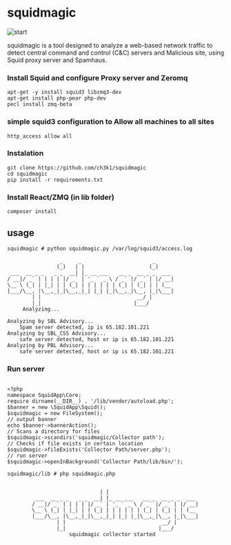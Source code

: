 # squidmagic

![start](http://i.imgur.com/WAkY9U8.jpg)

squidmagic is a tool designed to analyze a web-based network traffic to detect central command and control (C&C) servers and Malicious site, using Squid proxy server and Spamhaus.

### Install Squid and configure Proxy server and Zeromq

```
apt-get -y install squid3 libzmq3-dev
apt-get install php-pear php-dev
pecl install zmq-beta
```

### simple squid3 configuration to Allow all machines to all sites

```
http_access allow all 
```

### Instalation

	git clone https://github.com/ch3k1/squidmagic
	cd squidmagic
	pip install -r requirements.txt

### Install React/ZMQ (in lib folder)

```
composer install
```

## usage

```
squidmagic # python squidmagic.py /var/log/squid3/access.log

                 _     _                       _      
                (_)   | |                     (_)     
 ___  __ _ _   _ _  __| |_ __ ___   __ _  __ _ _  ___ 
/ __|/ _` | | | | |/ _` | '_ ` _ \ / _` |/ _` | |/ __|
\__ \ (_| | |_| | | (_| | | | | | | (_| | (_| | | (__ 
|___/\__, |\__,_|_|\__,_|_| |_| |_|\__,_|\__, |_|\___|
        | |                               __/ |       
        |_|                              |___/        
     Analyzing...

Analyzing by SBL Advisory...
	Spam server detected, ip is 65.182.101.221
Analyzing by SBL_CSS Advisory...
	safe server detected, host or ip is 65.182.101.221
Analyzing by PBL Advisory...
	safe server detected, host or ip is 65.182.101.221

```

### Run server

```

<?php
namespace SquidApp\Core;
require dirname(__DIR__) . '/lib/vendor/autoload.php';
$banner = new \SquidApp\Squid();
$squidmagic = new FileSystem();
// output banner
echo $banner->bannerAction();
// Scans a directory for files
$squidmagic->scandirs('squidmagic/Collector path');
// Checks if file exists in certain location 
$squidmagic->fileExists('Collector Path/server.php');
// run server
$squidmagic->openInBackground('Collector Path/lib/bin/');

```

```
squidmagic/lib # php squidmagic.php 

                                                            
                              | |                          
         ___  __ _ _   _ _  __| |_ __ ___   __ _  __ _ _  ___ 
        / __|/ _` | | | | |/ _` | '_ ` _ \ / _` |/ _` | |/ __|
        \__ \ (_| | |_| | | (_| | | | | | | (_| | (_| | | (__ 
        |___/\__, |\__,_|_|\__,_|_| |_| |_|\__,_|\__, |_|\___|
                | |                               __/ |       
                |_|                              |___/ 
                    squidmagic collector started   
        
```

